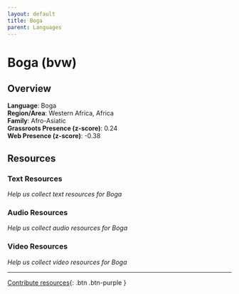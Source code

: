 ```yaml
---
layout: default
title: Boga
parent: Languages
---
```


# Boga (bvw)

## Overview

**Language**: Boga  
**Region/Area**: Western Africa, Africa  
**Family**: Afro-Asiatic  
**Grassroots Presence (z-score)**: 0.24  
**Web Presence (z-score)**: -0.38  

## Resources

### Text Resources
*Help us collect text resources for Boga*

### Audio Resources
*Help us collect audio resources for Boga*

### Video Resources
*Help us collect video resources for Boga*

---

[Contribute resources](https://forms.office.com/e/1SfLJx3u1r){: .btn .btn-purple }
